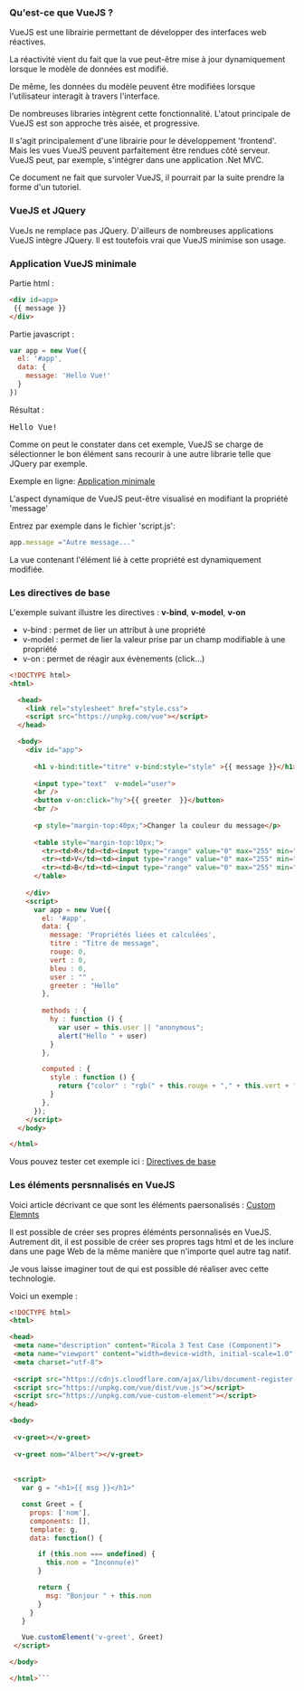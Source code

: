 ### Qu'est-ce que VueJS ?

VueJS est une librairie permettant de développer des interfaces web réactives.  

La réactivité vient du fait que la vue peut-être mise à jour dynamiquement lorsque le modèle de données est modifié.  

De même, les données du modèle peuvent être modifiées lorsque l'utilisateur interagit à travers l'interface.  

De nombreuses libraries intègrent cette fonctionnalité. L'atout principale de VueJS est son approche très aisée, et progressive.

Il s'agit principalement d'une librairie pour le développement 'frontend'. Mais les vues VueJS peuvent parfaitement être rendues côté serveur. VueJS peut, par exemple, s'intégrer dans une application .Net MVC.

Ce document ne fait que survoler VueJS, il pourrait par la suite prendre la forme d'un tutoriel.


### VueJS et JQuery

VueJs ne remplace pas JQuery. D'ailleurs de nombreuses applications VueJS intègre JQuery.  Il est toutefois vrai que VueJS minimise son usage.  


### Application VueJS minimale

Partie html :
```html
<div id=app>
 {{ message }}
</div>
```

Partie javascript :
```javascript
var app = new Vue({
  el: '#app',
  data: {
    message: 'Hello Vue!'
  }
})
```

Résultat :  
<pre>Hello Vue!</pre>

Comme on peut le constater dans cet exemple, VueJS se charge de sélectionner le bon élément sans recourir à une autre librarie telle que JQuery par exemple.

Exemple en ligne: [Application minimale](http://embed.plnkr.co/3Wai4JuBQ4DmNFRSHh8c/)  



L'aspect dynamique de VueJS peut-être visualisé en modifiant la propriété 'message' 

Entrez par exemple dans le fichier 'script.js':
```javascript
app.message ="Autre message..."
```

La vue contenant l'élément lié à cette propriété  est dynamiquement modifiée.


### Les directives de base

L'exemple suivant illustre les directives : **v-bind**, **v-model**, **v-on**

* v-bind  : permet de lier un attribut à une propriété
* v-model : permet de lier la valeur prise par un champ modifiable à une propriété
* v-on : permet de réagir aux évènements (click...)



```html
<!DOCTYPE html>
<html>

  <head>
    <link rel="stylesheet" href="style.css">
    <script src="https://unpkg.com/vue"></script>
  </head>

  <body>
    <div id="app">
      
      <h1 v-bind:title="titre" v-bind:style="style" >{{ message }}</h1>
    
      <input type="text"  v-model="user">
      <br />
      <button v-on:click="hy">{{ greeter  }}</button>
      <br />
     
      <p style="margin-top:40px;">Changer la couleur du message</p>
      
      <table style="margin-top:10px;">
        <tr><td>R</td><td><input type="range" value="0" max="255" min="0" step="1" v-model="rouge"></td></tr>
        <tr><td>V</td><td><input type="range" value="0" max="255" min="0" step="1" v-model="vert"></td></tr>
        <tr><td>B</td><td><input type="range" value="0" max="255" min="0" step="1" v-model="bleu"></td></tr>
      </table>
      
    </div>
    <script>
      var app = new Vue({
        el: '#app', 
        data: { 
          message: 'Propriétés liées et calculées',
          titre : "Titre de message",
          rouge: 0,
          vert : 0,
          bleu : 0,
          user : "" ,
          greeter : "Hello"
        },
        
        methods : {
          hy : function () {
            var user = this.user || "anonymous";
            alert("Hello " + user)
          }
        },

        computed : {
          style : function () {
            return {"color" : "rgb(" + this.rouge + "," + this.vert + ","+ this.bleu + ")"}
          }
        },
      }); 
    </script>
  </body>

</html>
```

Vous pouvez tester cet exemple ici : [Directives de base](https://plnkr.co/edit/v4DKhwGLuQoPPeMRZYfS?p=info)


### Les éléments persnnalisés en VueJS

 Voici article décrivant ce que sont les éléments paersonalisés : [Custom Elemnts](https://la-cascade.io/introduction-aux-custom-elements/)
 
 Il est possible de créer ses propres éléménts personnalisés en VueJS. Autrement dit, il est possible de créer ses propres tags html et de les inclure dans une page Web de la même manière que n'importe quel autre tag natif.
 
 Je vous laisse imaginer tout de qui est possible dé réaliser avec cette technologie.
 
 Voici un exemple :
 
 ```html
 <!DOCTYPE html>
<html>

<head>
  <meta name="description" content="Ricola 3 Test Case (Component)">
  <meta name="viewport" content="width=device-width, initial-scale=1.0" />
  <meta charset="utf-8">
  
  <script src="https://cdnjs.cloudflare.com/ajax/libs/document-register-element/1.4.1/document-register-element.js"></script>
  <script src="https://unpkg.com/vue/dist/vue.js"></script>
  <script src="https://unpkg.com/vue-custom-element"></script>
</head>

<body>
  
  <v-greet></v-greet>
  
  <v-greet nom="Albert"></v-greet>
  
  
  <script>
    var g = "<h1>{{ msg }}</h1>"

    const Greet = {
      props: ['nom'],
      components: [],
      template: g,
      data: function() {

        if (this.nom === undefined) {
          this.nom = "Inconnu(e)"
        }

        return {
          msg: "Bonjour " + this.nom
        }
      }
    }

    Vue.customElement('v-greet', Greet)
  </script>

</body>

</html>```


 
 
 
 
 
 
 

